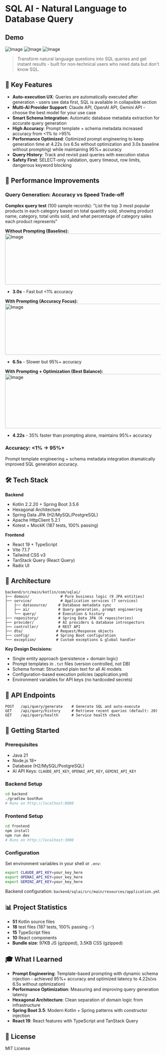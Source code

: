 # SQL AI - Natural Language to Database Query

## Demo
![Image](https://github.com/user-attachments/assets/d8680853-48ab-4627-8dcc-7e87f018aa4d)
![Image](https://github.com/user-attachments/assets/9f8e746f-4f7b-44a0-9340-8d9e1ffbcfe6)
![Image](https://github.com/user-attachments/assets/f7e2740c-9925-4601-a09e-03efd7932c48)

> Transform natural language questions into SQL queries and get instant results - built for non-technical users who need data but don't know SQL.

## 🎯 Key Features

- **Auto-execution UX**: Queries are automatically executed after generation - users see data first, SQL is available in collapsible section
- **Multi-AI Provider Support**: Claude API, OpenAI API, Gemini API - choose the best model for your use case
- **Smart Schema Integration**: Automatic database metadata extraction for accurate query generation
- **High Accuracy**: Prompt template + schema metadata increased accuracy from <1% to >95%
- **Performance Optimized**: Optimized prompt engineering to keep generation time at 4.22s (vs 6.5s without optimization and 3.0s baseline without prompting) while maintaining 95%+ accuracy
- **Query History**: Track and revisit past queries with execution status
- **Safety First**: SELECT-only validation, query timeout, row limits, dangerous keyword blocking

## 🚀 Performance Improvements

### Query Generation: Accuracy vs Speed Trade-off
**Complex query test** (100 sample records): "List the top 3 most popular products in each category based on total quantity sold, showing product name, category, total units sold, and what percentage of category sales each product represents"

<!-- Performance comparison images -->
**Without Prompting (Baseline):**
<img width="636" height="165" alt="Image" src="https://github.com/user-attachments/assets/4ca766d3-3ccd-43e1-a534-25f87479d597" />
- **3.0s** - Fast but <1% accuracy

**With Prompting (Accuracy Focus):**
<img width="635" height="165" alt="Image" src="https://github.com/user-attachments/assets/3372102f-1078-4f02-8176-260b4c47b0b3" />
- **6.5s** - Slower but 95%+ accuracy

**With Prompting + Optimization (Best Balance):**
<img width="640" height="176" alt="Image" src="https://github.com/user-attachments/assets/216d0206-b3a4-4faf-bd4c-30ffe727a6e5" />
- **4.22s** - 35% faster than prompting alone, maintains 95%+ accuracy

### Accuracy: <1% → 95%+
Prompt template engineering + schema metadata integration dramatically improved SQL generation accuracy.

## 🛠️ Tech Stack

**Backend**
- Kotlin 2.2.20 + Spring Boot 3.5.6
- Hexagonal Architecture
- Spring Data JPA (H2/MySQL/PostgreSQL)
- Apache HttpClient 5.2.1
- Kotest + MockK (187 tests, 100% passing)

**Frontend**
- React 19 + TypeScript
- Vite 7.1.7
- Tailwind CSS v3
- TanStack Query (React Query)
- Radix UI

## 📐 Architecture

```
backend/src/main/kotlin/com/sqlai/
├── domain/              # Pure business logic (9 JPA entities)
├── service/             # Application services (7 services)
│   ├── datasource/     # Database metadata sync
│   ├── ai/             # Query generation, prompt engineering
│   └── query/          # Execution & history
├── repository/         # Spring Data JPA (6 repositories)
├── provider/           # AI providers & database introspectors
├── controller/         # REST API
├── dto/               # Request/Response objects
├── config/            # Spring Boot configuration
└── exception/         # Custom exceptions & global handler
```

**Key Design Decisions:**
- Single entity approach (persistence + domain logic)
- Prompt templates in `.txt` files (version controlled, not DB)
- Schema format: Structured plain text for all AI models
- Configuration-based execution policies (application.yml)
- Environment variables for API keys (no hardcoded secrets)

## 🔌 API Endpoints

```
POST   /api/query/generate    # Generate SQL and auto-execute
GET    /api/query/history     # Retrieve recent queries (default: 20)
GET    /api/query/health      # Service health check
```

## 🚦 Getting Started

### Prerequisites
- Java 21
- Node.js 18+
- Database (H2/MySQL/PostgreSQL)
- AI API Keys: `CLAUDE_API_KEY`, `OPENAI_API_KEY`, `GEMINI_API_KEY`

### Backend Setup
```bash
cd backend
./gradlew bootRun
# Runs on http://localhost:8080
```

### Frontend Setup
```bash
cd frontend
npm install
npm run dev
# Runs on http://localhost:3000
```

### Configuration
Set environment variables in your shell or `.env`:
```bash
export CLAUDE_API_KEY=your_key_here
export OPENAI_API_KEY=your_key_here
export GEMINI_API_KEY=your_key_here
```

Backend configuration: `backend/sqlai/src/main/resources/application.yml`

## 📊 Project Statistics

- **51** Kotlin source files
- **18** test files (187 tests, 100% passing ✅)
- **15** TypeScript files
- **10** React components
- **Bundle size**: 97KB JS (gzipped), 3.5KB CSS (gzipped)

## 🎓 What I Learned

- **Prompt Engineering**: Template-based prompting with dynamic schema injection - achieved 95%+ accuracy and optimized latency to 4.22s(vs 6.5s without optimization)
- **Performance Optimization**: Measuring and improving query generation latency
- **Hexagonal Architecture**: Clean separation of domain logic from infrastructure
- **Spring Boot 3.5**: Modern Kotlin + Spring patterns with constructor injection
- **React 19**: React features with TypeScript and TanStack Query


## 📝 License

MIT License

